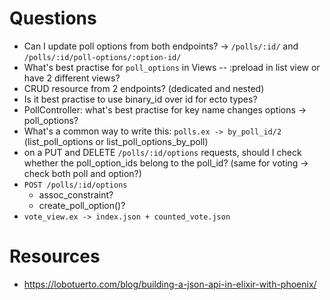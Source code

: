 # Questions

- Can I update poll options from both endpoints? -> `/polls/:id/` and `/polls/:id/poll-options/:option-id/`
- What's best practise for `poll_options` in Views
  -- :preload in list view or have 2 different views?
- CRUD resource from 2 endpoints? (dedicated and nested)
- Is it best practise to use binary_id over id for ecto types?
- PollController: what's best practise for key name changes options -> poll_options?
- What's a common way to write this: `polls.ex -> by_poll_id/2` (list_poll_options or list_poll_options_by_poll)
- on a PUT and DELETE `/polls/:id/options` requests, should I check whether the poll_option_ids belong to the poll_id? (same for voting -> check both poll and option?)
- `POST /polls/:id/options`
  - assoc_constraint?
  - create_poll_option()?
- `vote_view.ex -> index.json + counted_vote.json`

# Resources

- https://lobotuerto.com/blog/building-a-json-api-in-elixir-with-phoenix/
